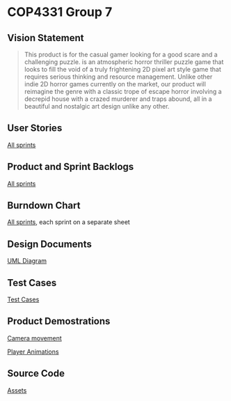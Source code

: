 # COP4331 Group 7

## Vision Statement
> This product is for the casual gamer looking for a good scare and a challenging puzzle. <Insert name of game here> is an atmospheric horror thriller puzzle game that looks to fill the void of a truly frightening 2D pixel art style game that requires serious thinking and resource management.
Unlike other indie 2D horror games currently on the market, our product will reimagine the genre with a classic trope of escape horror involving a decrepid house with a crazed murderer and traps abound, all in a beautiful and nostalgic art design unlike any other.

## User Stories
 [All sprints](https://docs.google.com/document/d/1GOhLnM7Xn_yMtTn4Bzej9IWV_SgqwZfB-Y8I4TUx0N4/edit?usp=sharing)
 
## Product and Sprint Backlogs
 [All sprints](https://trello.com/b/frj3JTZl/project)

## Burndown Chart
 [All sprints](https://docs.google.com/spreadsheets/d/1V42vrZ2qeucbeeeNsc_G3mhc0rVVBTxyHbqLSrAwyEI/edit#gid=0), each sprint on a separate sheet

## Design Documents
 [UML Diagram](https://github.com/TheVoiceofExile/COP4331G7/blob/Sprint-3/UML_Diagram.png)

## Test Cases
 [Test Cases](https://docs.google.com/document/d/1chTuzi6hxP2Fo4yO8IciW_CnbA_yWR3MFyS3CCYF95g/edit)

## Product Demostrations
 [Camera movement](https://youtu.be/bFb8s9haxLE)
 
 [Player Animations](https://youtu.be/ArqU-2ZTnK4)

## Source Code
[Assets](https://github.com/TheVoiceofExile/COP4331G7/tree/Sprint-3/4331%20COPPER%20LN/Assets)
